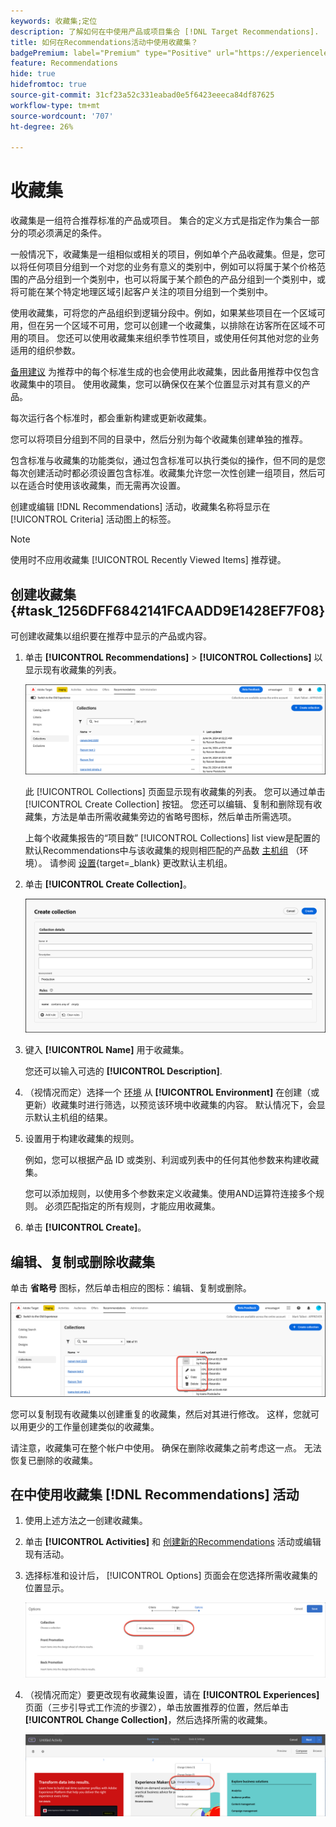 ```yaml
---
keywords: 收藏集;定位
description: 了解如何在中使用产品或项目集合 [!DNL Target Recommendations].
title: 如何在Recommendations活动中使用收藏集？
badgePremium: label="Premium" type="Positive" url="https://experienceleague.adobe.com/docs/target/using/introduction/intro.html?lang=en#premium newtab=true" tooltip="请参阅Target Premium中包含的内容。"
feature: Recommendations
hide: true
hidefromtoc: true
source-git-commit: 31cf23a52c331eabad0e5f6423eeeca84df87625
workflow-type: tm+mt
source-wordcount: '707'
ht-degree: 26%

---
```


# 收藏集

收藏集是一组符合推荐标准的产品或项目。 集合的定义方式是指定作为集合一部分的项必须满足的条件。

一般情况下，收藏集是一组相似或相关的项目，例如单个产品收藏集。但是，您可以将任何项目分组到一个对您的业务有意义的类别中，例如可以将属于某个价格范围的产品分组到一个类别中，也可以将属于某个颜色的产品分组到一个类别中，或将可能在某个特定地理区域引起客户关注的项目分组到一个类别中。

使用收藏集，可将您的产品组织到逻辑分段中。例如，如果某些项目在一个区域可用，但在另一个区域不可用，您可以创建一个收藏集，以排除在访客所在区域不可用的项目。 您还可以使用收藏集来组织季节性项目，或使用任何其他对您的业务适用的组织参数。

[备用建议](/help/main/c-recommendations/c-algorithms/backup-recs.md) 为推荐中的每个标准生成的也会使用此收藏集，因此备用推荐中仅包含收藏集中的项目。 使用收藏集，您可以确保仅在某个位置显示对其有意义的产品。

每次运行各个标准时，都会重新构建或更新收藏集。

您可以将项目分组到不同的目录中，然后分别为每个收藏集创建单独的推荐。

包含标准与收藏集的功能类似，通过包含标准可以执行类似的操作，但不同的是您每次创建活动时都必须设置包含标准。收藏集允许您一次性创建一组项目，然后可以在适合时使用该收藏集，而无需再次设置。

创建或编辑 [!DNL Recommendations] 活动，收藏集名称将显示在 [!UICONTROL Criteria] 活动图上的标签。

>[!NOTE]
>
>使用时不应用收藏集 [!UICONTROL Recently Viewed Items] 推荐键。

## 创建收藏集 {#task_1256DFF6842141FCAADD9E1428EF7F08}

可创建收藏集以组织要在推荐中显示的产品或内容。

1. 单击 **[!UICONTROL Recommendations]** > **[!UICONTROL Collections]** 以显示现有收藏集的列表。

   ![收藏集列表](assets/collections-list.png)

   此 [!UICONTROL Collections] 页面显示现有收藏集的列表。 您可以通过单击 [!UICONTROL Create Collection] 按钮。 您还可以编辑、复制和删除现有收藏集，方法是单击所需收藏集旁边的省略号图标，然后单击所需选项。

   上每个收藏集报告的“项目数” [!UICONTROL Collections] list view是配置的默认Recommendations中与该收藏集的规则相匹配的产品数 [主机组](/help/main/administrating-target/hosts.md) （环境）。 请参阅 [设置](https://experienceleague.adobe.com/docs/target-dev/developer/recommendations.html){target=_blank} 更改默认主机组。

1. 单击 **[!UICONTROL Create Collection]**。

   ![创建收藏集](/help/main/c-recommendations/c-products/assets/create-collection.png)

1. 键入 **[!UICONTROL Name]** 用于收藏集。

   您还可以输入可选的 **[!UICONTROL Description]**.

1. （视情况而定）选择一个 [环境](/help/main/administrating-target/environments.md) 从 **[!UICONTROL Environment]** 在创建（或更新）收藏集时进行筛选，以预览该环境中收藏集的内容。 默认情况下，会显示默认主机组的结果。

1. 设置用于构建收藏集的规则。

   例如，您可以根据产品 ID 或类别、利润或列表中的任何其他参数来构建收藏集。

   您可以添加规则，以使用多个参数来定义收藏集。使用AND运算符连接多个规则。 必须匹配指定的所有规则，才能应用收藏集。

1. 单击 **[!UICONTROL Create]**。

<!-- ## Create a collection using [!UICONTROL Advanced Search]

You can also create collections using [!UICONTROL Advanced Search] on the [Catalog Search](/help/main/c-recommendations/c-products/catalog-search.md#save-as) page ([!UICONTROL Recommendations] > [!UICONTROL Catalog Search] > [!UICONTROL Advanced Search]). 

![Save as dialog](/help/main/c-recommendations/c-products/assets/save-as.png)

After creating a search using "id > contains," for example, you can then click [!UICONTROL Save As] > [!UICONTROL Collection].

>[!IMPORTANT]
>
>The [!UICONTROL Advanced Search] functionality is case-insensitive; however, products returned at the time of delivery are based on case-sensitive search. This mismatch might lead to confusion. Ensure that you consider case-sensitivity when you create collections based on results using the [!UICONTROL Advanced Search] functionality. For example, if you perform a search for "Holiday," that initial search lists results containing "Holiday" and "holiday." If you then create a catalog with the intent to return products containing "holiday," only products containing "holiday" are returned. Products containing "Holiday" are not returned. -->

## 编辑、复制或删除收藏集

单击 **省略号** 图标，然后单击相应的图标：编辑、复制或删除。

![悬停图标：编辑、复制和删除](/help/main/c-recommendations/c-products/assets/hover-icons-new.png)

您可以复制现有收藏集以创建重复的收藏集，然后对其进行修改。 这样，您就可以用更少的工作量创建类似的收藏集。

请注意，收藏集可在整个帐户中使用。 确保在删除收藏集之前考虑这一点。 无法恢复已删除的收藏集。

## 在中使用收藏集 [!DNL Recommendations] 活动

1. 使用上述方法之一创建收藏集。

1. 单击 **[!UICONTROL Activities]** 和 [创建新的Recommendations](/help/main/c-recommendations/t-create-recs-activity/create-recs-activity.md) 活动或编辑现有活动。

1. 选择标准和设计后， [!UICONTROL Options] 页面会在您选择所需收藏集的位置显示。

   ![选择收藏集选项](/help/main/c-recommendations/c-products/assets/choose-collection.png)

1. （视情况而定）要更改现有收藏集设置，请在 **[!UICONTROL Experiences]** 页面（三步引导式工作流的步骤2），单击放置推荐的位置，然后单击 **[!UICONTROL Change Collection]**，然后选择所需的收藏集。

   ![更改收藏集选项](/help/main/c-recommendations/c-products/assets/change-collection.png)